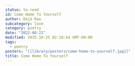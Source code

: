 ```yaml
---
status: to-read
id: Come Home To Yourself
author: Déjà Rae
subcategory: love
category: poetry
date: "2022-08-21"
modified: 2025-10-25 02:10:44 GMT-04:00
tags:
  - poetry
posters: "[[library/posters/come-home-to-yourself.jpg]]"
title: Come Home To Yourself
---
```

